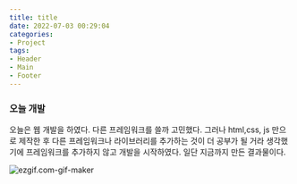 ```yaml
---
title: title
date: 2022-07-03 00:29:04
categories:
- Project
tags:
- Header
- Main
- Footer
---
```




### 오늘 개발


오늘은 웹 개발을 하였다. 다른 프레임워크를 쓸까 고민했다. 그러나 html,css, js 만으로 제작한 후 다른 프레임워크나 라이브러리를 추가하는 것이 더 공부가 될 거라 생각했기에 프레임워크를 추가하지 않고 개발을 시작하였다. 일단 지금까지 만든 결과물이다.


<img src='https://github.com/jun3047/jun3047.github.io/blob/master/assets/images/ezgif.com-gif-maker.gif?raw=true' alt='ezgif.com-gif-maker'>
